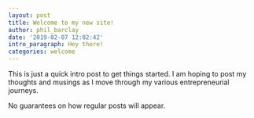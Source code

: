 ```yaml
---
layout: post
title: Welcome to my new site!
author: phil_barclay
date: '2019-02-07 12:02:42'
intro_paragraph: Hey there!
categories: welcome
---
```

This is just a quick intro post to get things started. I am hoping to post my thoughts and musings as I move through my various entrepreneurial journeys.  
  
No guarantees on how regular posts will appear.

